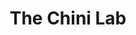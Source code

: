---
title: The Chini Lab
type: landing

sections:
  - block: hero
    content:
      text: |
        <div style="text-align: center; margin-bottom: 1.5em;">
          <img src="neural_activity.gif" alt="Neonatal neural activity" style="max-width:90%; border-radius: 18px; box-shadow: 0 4px 18px #0006;">
        </div>
        <br>
        Neurons usually “talk” by sending quick electric signals called spikes. If I asked you to picture your brain falling completely silent for multiple seconds, 
        you might think of coma, anesthesia, or even death. Yet, silence is how every brain starts out.
        The video above captures the real-time activity of hundreds of neurons in a healthy young mouse. Each flash is a spike, a rare event breaking through an endless ocean of silence. 
        These long silent phases are a hallmark of early brain development, and it’s just one of the many mysteries that make this period so fascinating. This is what we study in the Chini lab.
---